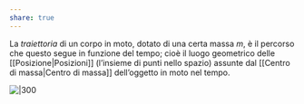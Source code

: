 ```yaml
---
share: true
---
```

La *traiettoria* di un corpo in moto, dotato di una certa massa $m$, è il percorso che questo segue in funzione del tempo; cioè il luogo geometrico delle [[Posizione|Posizioni]] (l’insieme di punti nello spazio) assunte dal [[Centro di massa|Centro di massa]] dell’oggetto in moto nel tempo.


![|300](11cccf641dac57882d2381674b6613d2_MD5%201.png)